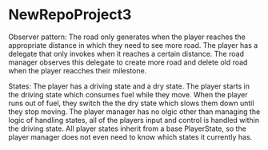 # NewRepoProject3

Observer pattern:
The road only generates when the player reaches the appropriate distance in which they need to see more road. The player has a delegate that only invokes when it reaches a certain distance. The road manager observes this delegate to create more road and delete old road when the player reacches their milestone. 

States:
The player has a driving state and a dry state. The player starts in the driving state which consumes fuel while they move. When the player runs out of fuel, they switch the the dry state which slows them down until they stop moving. The player manager has no olgic other than managing the logic of handling states, all of the players input and control is handled within the driving state. All player states inherit from a base PlayerState, so the player manager does not even need to know which states it currently has. 

